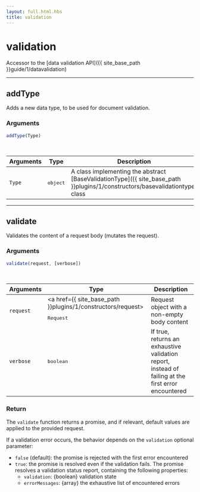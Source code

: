 ```yaml
---
layout: full.html.hbs
title: validation
---
```


# validation

Accessor to the [data validation API]({{ site_base_path }}guide/1/datavalidation)

---

## addType

Adds a new data type, to be used for document validation.

### Arguments

```js
addType(Type)
```

<br/>

| Arguments | Type | Description |
|-----------|------|-------------|
| `Type` | <pre>object</pre> | A class implementing the abstract [BaseValidationType]({{ site_base_path }}plugins/1/constructors/basevalidationtype) class |

---

## validate

Validates the content of a request body (mutates the request).

### Arguments

```js
validate(request, [verbose])
```
<br/>

| Arguments | Type | Description |
|-----------|------|-------------|
| `request` | <a href={{ site_base_path }}plugins/1/constructors/request><pre>Request</pre></a> | Request object with a non-empty body content |
| `verbose` | <pre>boolean</pre> | If true, returns an exhaustive validation report, instead of failing at the first error encountered |

### Return

The `validate` function returns a promise, and if relevant, default values are applied to the provided request.

If a validation error occurs, the behavior depends on the `validation` optional parameter:

* `false` (default): the promise is rejected with the first error encountered
* `true`: the promise is resolved even if the validation fails. The promise resolves a validation status report, containing the following properties:
  * `validation`: {boolean} validation state
  * `errorMessages`: {array} the exhaustive list of encountered errors
